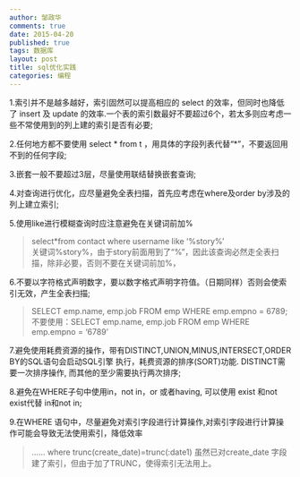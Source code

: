 ```yaml
---
author: 邹政华
comments: true
date: 2015-04-20
published: true 
tags: 数据库
layout: post
title: sql优化实践 
categories: 编程 
---
```


1.索引并不是越多越好，索引固然可以提高相应的 select 的效率，但同时也降低了 insert 及 update 的效率.一个表的索引数最好不要超过6个，若太多则应考虑一些不常使用到的列上建的索引是否有必要;

2.任何地方都不要使用 select * from t ，用具体的字段列表代替“*”，不要返回用不到的任何字段;

3.嵌套一般不要超过3层，尽量使用联结替换嵌套查询;

4.对查询进行优化，应尽量避免全表扫描，首先应考虑在where及order by涉及的列上建立索引;

5.使用like进行模糊查询时应注意避免在关键词前加%
>select*from contact where username like ‘%story%’  
   关键词%story%，由于story前面用到了“%”，因此该查询必然走全表扫描，除非必要，否则不要在关键词前加%，

6.不要以字符格式声明数字，要以数字格式声明字符值。（日期同样）否则会使索引无效，产生全表扫描;

>SELECT emp.name, emp.job FROM emp WHERE emp.empno = 6789;
不要使用：SELECT emp.name, emp.job FROM emp WHERE emp.empno = ‘6789’

7.避免使用耗费资源的操作，带有DISTINCT,UNION,MINUS,INTERSECT,ORDER BY的SQL语句会启动SQL引擎 执行，耗费资源的排序(SORT)功能. DISTINCT需要一次排序操作, 而其他的至少需要执行两次排序;

8.避免在WHERE子句中使用in，not  in，or 或者having,
可以使用 exist 和not exist代替 in和not in;

9.在WHERE 语句中，尽量避免对索引字段进行计算操作,对索引字段进行计算操作可能会导致无法使用索引，降低效率

>......
where trunc(create_date)=trunc(:date1)
虽然已对create_date 字段建了索引，但由于加了TRUNC，使得索引无法用上。

